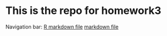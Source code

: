 # This is the repo for homework3
Navigation bar:
[R markdown file](https://github.com/STAT545-UBC-students/hw03-RyanGao67/blob/master/hw03_gapminder.Rmd)
[markdown file](https://github.com/STAT545-UBC-students/hw03-RyanGao67/blob/master/hw03_gapminder.md)
